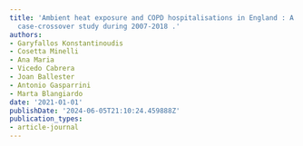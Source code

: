 ```yaml
---
title: 'Ambient heat exposure and COPD hospitalisations in England : A nationwide
  case-crossover study during 2007-2018 .'
authors:
- Garyfallos Konstantinoudis
- Cosetta Minelli
- Ana Maria
- Vicedo Cabrera
- Joan Ballester
- Antonio Gasparrini
- Marta Blangiardo
date: '2021-01-01'
publishDate: '2024-06-05T21:10:24.459888Z'
publication_types:
- article-journal
---
```

